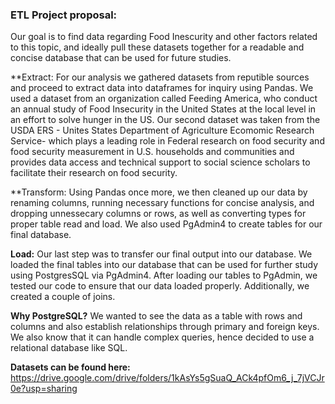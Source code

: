  ### ETL Project proposal:
Our goal is to find data regarding Food Inescurity and other factors related to this topic, and ideally pull these datasets together for a readable and concise database that can be used for future studies.

**Extract: For our analysis we gathered datasets from reputible sources and proceed to extract data into dataframes for inquiry using Pandas. We used a dataset from an organization called Feeding America, who conduct an annual study of Food Insecurity in the United States at the local level in an effort to solve hunger in the US. Our second dataset was taken from the USDA ERS - Unites States Department of Agriculture Ecomomic Research Service- which plays a leading role in Federal research on food security and food security measurement in U.S. households and communities and provides data access and technical support to social science scholars to facilitate their research on food security.


**Transform: Using Pandas once more, we then cleaned up our data by renaming columns, running necessary functions for concise analysis, and dropping unnessecary columns or rows, as well as converting types for proper table read and load. We also used PgAdmin4 to create tables for our final database. 

**Load:** Our last step was to transfer our final output into our database. We loaded the final tables into our database that can be used for further study using PostgresSQL via PgAdmin4. After loading our tables to PgAdmin, we tested our code to ensure that our data loaded properly. Additionally, we created a couple of joins.

**Why PostgreSQL?** We wanted to see the data as a table with rows and columns and also establish relationships through primary and foreign keys. We also know that it can handle complex queries, hence decided to use a relational database like SQL. 

**Datasets can be found here:** https://drive.google.com/drive/folders/1kAsYs5gSuaQ_ACk4pfOm6_j_7jVCJr0e?usp=sharing


 
